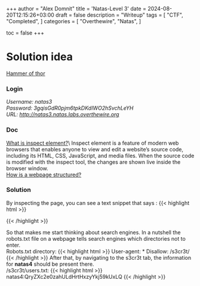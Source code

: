 +++
author = "Alex Domnit"
title = 'Natas-Level 3'
date = 2024-08-20T12:15:26+03:00
draft = false
description = "Writeup"
tags = [
    "CTF",
    "Completed",
]
categories = [
    "Overthewire",
    "Natas",
]

toc = false
+++
# Solution idea
[Hammer of thor](https://mcpa.github.io/natas/wargame/web/overthewire/2015/09/28/natas03/)

### Login
*Username: natas3*\
*Password: 3gqisGdR0pjm6tpkDKdIWO2hSvchLeYH*\
*URL:      http://natas3.natas.labs.overthewire.org*

### Doc
[What is inspect element?](https://blog.hubspot.com/website/how-to-inspect#:~:text=What%20does%20%E2%80%9Cinspect%20element%E2%80%9D%20mean,live%20inside%20the%20browser%20window.)\
Inspect element is a feature of modern web browsers that enables anyone to view and edit a website’s source code, including its HTML, CSS, JavaScript, and media files. When the source code is modified with the inspect tool, the changes are shown live inside the browser window.\
[How is a webpage structured?](https://slickplan.com/blog/types-of-website-structure#:~:text=The%20website's%20structure%20refers%20to,%2C%20sequential%2C%20matrix%20and%20database.)

### Solution
By inspecting the page, you can see a text snippet that says : 
{{< highlight html >}}
<!-- No more information leaks!! Not even Google will find it this time... -->
{{< /highlight >}}

So that makes me start thinking about search engines. In a nutshell the robots.txt file on a webpage tells search engines which directories not to enter.\
Robots.txt directory:
{{< highlight html >}}
User-agent: *
Disallow: /s3cr3t/
{{< /highlight >}}
After that, by navigating to the s3cr3t tab, the information for **natas4** should be present there.\
/s3cr3t/users.txt:
{{< highlight html >}}
natas4:QryZXc2e0zahULdHrtHxzyYkj59kUxLQ
{{< /highlight >}}